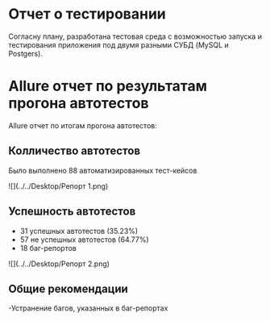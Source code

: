 # Отчет о тестировании

Согласну плану, разработана тестовая среда с возможностью запуска и тестирования приложения под двумя разными СУБД (MySQL и Postgers).

# Allure отчет по результатам прогона автотестов

Allure отчет по итогам прогона автотестов:

## Колличество автотестов

Было выполнено 88 автоматизированных тест-кейсов

![](../../Desktop/Репорт 1.png)

## Успешность автотестов

- 31 успешных автотестов (35.23%)
- 57 не успешных автотестов (64.77%)
- 18 баг-репортов

![](../../Desktop/Репорт 2.png)

## Общие рекомендации

-Устранение багов, указанных в баг-репортах



